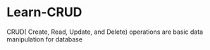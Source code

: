 # Learn-CRUD
CRUD( Create, Read, Update, and Delete) operations are basic data manipulation for database
